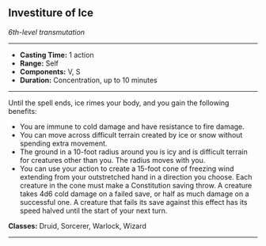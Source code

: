 ﻿## Investiture of Ice
*6th-level transmutation*
___
- **Casting Time:** 1 action
- **Range:** Self
- **Components:** V, S
- **Duration:** Concentration, up to 10 minutes

---
Until the spell ends, ice rimes your body, and you gain the following benefits:

- You are immune to cold damage and have resistance to fire damage.
- You can move across difficult terrain created by ice or snow without spending extra movement.
- The ground in a 10-foot radius around you is icy and is difficult terrain for creatures other than you. The radius moves with you.
- You can use your action to create a 15-foot cone of freezing wind extending from your outstretched hand in a direction you choose. Each creature in the cone must make a Constitution saving throw. A creature takes 4d6 cold damage on a failed save, or half as much damage on a successful one. A creature that fails its save against this effect has its speed halved until the start of your next turn.

**Classes:** Druid, Sorcerer, Warlock, Wizard


---
